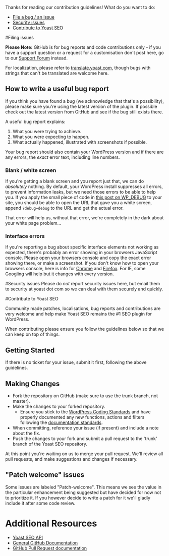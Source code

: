 Thanks for reading our contribution guidelines! What do you want to do:

* [File a bug / an issue](#filing-issue)
* [Security issues](#security)
* [Contribute to Yoast SEO](#contribute)

<a name="filing-issue"></a>
#Filing issues

__Please Note:__ GitHub is for bug reports and code contributions only - if you have a support question or a request for a customisation don't post here, go to our [Support Forum](http://wordpress.org/support/plugin/wordpress-seo) instead.

For localization, please refer to [translate.yoast.com](http://translate.yoast.com/projects/wordpress-seo), though bugs with strings that can't be translated are welcome here.

## How to write a useful bug report
If you think you have found a bug (we acknowledge that that's a possibility), please make sure you're using the latest version of the plugin. If possible check out the latest version from GitHub and see if the bug still exists there.

A useful bug report explains:

1. What you were trying to achieve.
2. What you were expecting to happen.
3. What actually happened, illustrated with screenshots if possible.

Your bug report should also contain your WordPress version and if there are any errors, the _exact_ error text, including line numbers.

### Blank / white screen
If you're getting a blank screen and you report just that, we can do _absolutely_ nothing. By default, your WordPress install suppresses all errors, to prevent information leaks, but we need those errors to be able to help you. If you apply the small piece of code in [this post on WP_DEBUG](https://yoast.com/wordpress-debug/) to your site, you should be able to open the URL that gave you a white screen, append `?debug=debug` to the URL and get the actual error.

That error will help us, without that error, we're completely in the dark about your white page problem...

### Interface errors
If you're reporting a bug about specific interface elements not working as expected, there's probably an error showing in your browsers JavaScript console. Please open your browsers console and copy the exact error showing there, or make a screenshot. If you don't know how to open your browsers console, here is info for [Chrome](https://developer.chrome.com/devtools/docs/console) and [Firefox](https://developer.mozilla.org/en/docs/Tools/Web_Console). For IE, some Googling will help but it changes with every version.

<a name="security"></a>
#Security issues
Please do _not_ report security issues here, but email them to security at yoast dot com so we can deal with them securely and quickly.

<a name="contribute"></a>
#Contribute to Yoast SEO

Community made patches, localisations, bug reports and contributions are very welcome and help make Yoast SEO remains the #1 SEO plugin for WordPress.

When contributing please ensure you follow the guidelines below so that we can keep on top of things.

## Getting Started

If there is no ticket for your issue, submit it first, following the above guidelines.

## Making Changes

* Fork the repository on GitHub (make sure to use the trunk branch, not master).
* Make the changes to your forked repository.
  * Ensure you stick to the [WordPress Coding Standards](http://make.wordpress.org/core/handbook/coding-standards/) and have properly documented any new functions, actions and filters following the [documentation standards](http://make.wordpress.org/core/handbook/inline-documentation-standards/php-documentation-standards/).
* When committing, reference your issue (if present) and include a note about the fix.
* Push the changes to your fork and submit a pull request to the 'trunk' branch of the Yoast SEO repository.

At this point you're waiting on us to merge your pull request. We'll review all pull requests, and make suggestions and changes if necessary.

<a name="patch-welcome"></a>
## "Patch welcome" issues

Some issues are labeled "Patch-welcome". This means we see the value in the particular enhancement being suggested but have decided for now not to prioritize it. If you however decide to write a patch for it we'll gladly include it after some code review.

# Additional Resources
* [Yoast SEO API](https://yoast.com/wordpress/plugins/seo/api/)
* [General GitHub Documentation](http://help.github.com/)
* [GitHub Pull Request documentation](http://help.github.com/send-pull-requests/)
